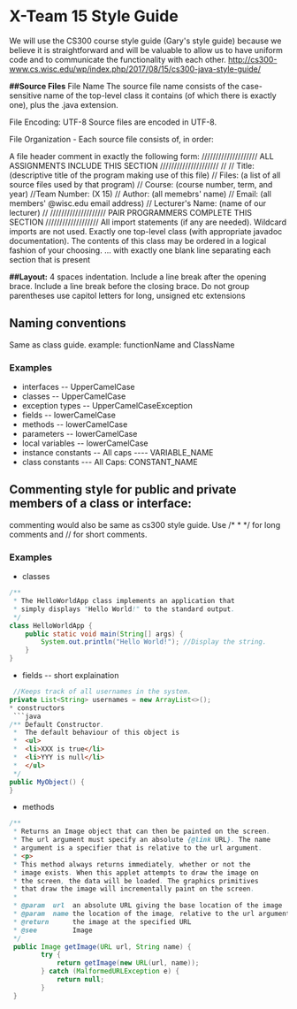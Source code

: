 # X-Team 15 Style Guide
We will use the CS300 course style guide (Gary's style guide) because we believe it is straightforward and will be valuable to allow us to have uniform code and to communicate the functionality with each other.  http://cs300-www.cs.wisc.edu/wp/index.php/2017/08/15/cs300-java-style-guide/

**##Source Files**
File Name
The source file name consists of the case-sensitive name of the top-level class it contains (of which there is exactly one), plus the .java extension.

File Encoding: UTF-8
Source files are encoded in UTF-8.

File Organization -
Each source file consists of, in order:

A file header comment in exactly the following form:
//////////////////// ALL ASSIGNMENTS INCLUDE THIS SECTION /////////////////////
//
// Title:           (descriptive title of the program making use of this file)
// Files:           (a list of all source files used by that program)
// Course:          (course number, term, and year)
//Team Number:      (X 15)
// Author:          (all memebrs' name)
// Email:           (all members' @wisc.edu email address)
// Lecturer's Name: (name of our lecturer)
//
//////////////////// PAIR PROGRAMMERS COMPLETE THIS SECTION ///////////////////
All import statements (if any are needed).  Wildcard imports are not used.
Exactly one top-level class (with appropriate javadoc documentation).  The contents of this class may be ordered in a logical fashion of your choosing.
… with exactly one blank line separating each section that is present

**##Layout:**
4 spaces indentation.
Include a line break after the opening brace.
Include a line break before the closing brace.
Do not group parentheses
use capitol letters for long, unsigned etc extensions 
## Naming conventions
Same as class guide.
example:
functionName and ClassName
### Examples
* interfaces -- UpperCamelCase
* classes -- UpperCamelCase
* exception types -- UpperCamelCaseException
* fields -- lowerCamelCase
* methods   -- lowerCamelCase
* parameters   -- lowerCamelCase
* local variables  -- lowerCamelCase
* instance constants  -- All caps ---- VARIABLE_NAME
* class constants   --- All Caps: CONSTANT_NAME

## Commenting style for public and private members of a class or interface:

commenting would also be same as cs300 style guide. 
Use 
/*
*
*/
for long comments and // for short comments.
### Examples

* classes  
```java
/** 
 * The HelloWorldApp class implements an application that
 * simply displays "Hello World!" to the standard output.
 */
class HelloWorldApp {
    public static void main(String[] args) {
        System.out.println("Hello World!"); //Display the string.
    }
}
   ```
* fields   -- short explaination
```java
 //Keeps track of all usernames in the system.   
private List<String> usernames = new ArrayList<>();
* constructors  
 ```java
/** Default Constructor.
 *  The default behaviour of this object is
 *  <ul>
 *  <li>XXX is true</li>
 *  <li>YYY is null</li>
 *  </ul>
 */
public MyObject() {
}
 ```
* methods
```java
/**
 * Returns an Image object that can then be painted on the screen. 
 * The url argument must specify an absolute {@link URL}. The name
 * argument is a specifier that is relative to the url argument. 
 * <p>
 * This method always returns immediately, whether or not the 
 * image exists. When this applet attempts to draw the image on
 * the screen, the data will be loaded. The graphics primitives 
 * that draw the image will incrementally paint on the screen. 
 *
 * @param  url  an absolute URL giving the base location of the image
 * @param  name the location of the image, relative to the url argument
 * @return      the image at the specified URL
 * @see         Image
 */
 public Image getImage(URL url, String name) {
        try {
            return getImage(new URL(url, name));
        } catch (MalformedURLException e) {
            return null;
        }
 }
```
